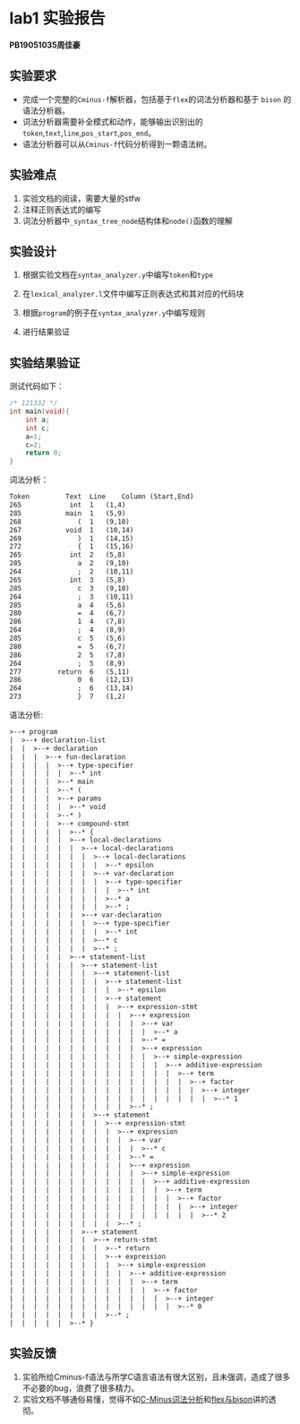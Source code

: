 # lab1 实验报告

**PB19051035周佳豪**

## 实验要求

* 完成一个完整的`Cminus-f`解析器，包括基于`flex`的词法分析器和基于 `bison` 的语法分析器。
* 词法分析器需要补全模式和动作，能够输出识别出的`token`,`text`,`line`,`pos_start`,`pos_end`。
* 语法分析器可以从`Cminus-f`代码分析得到一颗语法树。

## 实验难点

1. 实验文档的阅读，需要大量的stfw
2. 注释正则表达式的编写
3. 词法分析器中`_syntax_tree_node`结构体和`node()`函数的理解

## 实验设计

1. 根据实验文档在`syntax_analyzer.y`中编写`token`和`type`

2. 在`lexical_analyzer.l`文件中编写正则表达式和其对应的代码块
3. 根据`program`的例子在`syntax_analyzer.y`中编写规则
4. 进行结果验证

## 实验结果验证

测试代码如下：

``` c
/* 121332 */
int main(void){
    int a;
    int c;
    a=1;
    c=2;
    return 0;
}
```

词法分析：

```tex
Token	      Text	Line	Column (Start,End)
265  	       int	1	(1,4)
285  	      main	1	(5,9)
268  	         (	1	(9,10)
267  	      void	1	(10,14)
269  	         )	1	(14,15)
272  	         {	1	(15,16)
265  	       int	2	(5,8)
285  	         a	2	(9,10)
264  	         ;	2	(10,11)
265  	       int	3	(5,8)
285  	         c	3	(9,10)
264  	         ;	3	(10,11)
285  	         a	4	(5,6)
280  	         =	4	(6,7)
286  	         1	4	(7,8)
264  	         ;	4	(8,9)
285  	         c	5	(5,6)
280  	         =	5	(6,7)
286  	         2	5	(7,8)
264  	         ;	5	(8,9)
277  	    return	6	(5,11)
286  	         0	6	(12,13)
264  	         ;	6	(13,14)
273  	         }	7	(1,2)
```

语法分析:

```tex
>--+ program
|  >--+ declaration-list
|  |  >--+ declaration
|  |  |  >--+ fun-declaration
|  |  |  |  >--+ type-specifier
|  |  |  |  |  >--* int
|  |  |  |  >--* main
|  |  |  |  >--* (
|  |  |  |  >--+ params
|  |  |  |  |  >--* void
|  |  |  |  >--* )
|  |  |  |  >--+ compound-stmt
|  |  |  |  |  >--* {
|  |  |  |  |  >--+ local-declarations
|  |  |  |  |  |  >--+ local-declarations
|  |  |  |  |  |  |  >--+ local-declarations
|  |  |  |  |  |  |  |  >--* epsilon
|  |  |  |  |  |  |  >--+ var-declaration
|  |  |  |  |  |  |  |  >--+ type-specifier
|  |  |  |  |  |  |  |  |  >--* int
|  |  |  |  |  |  |  |  >--* a
|  |  |  |  |  |  |  |  >--* ;
|  |  |  |  |  |  >--+ var-declaration
|  |  |  |  |  |  |  >--+ type-specifier
|  |  |  |  |  |  |  |  >--* int
|  |  |  |  |  |  |  >--* c
|  |  |  |  |  |  |  >--* ;
|  |  |  |  |  >--+ statement-list
|  |  |  |  |  |  >--+ statement-list
|  |  |  |  |  |  |  >--+ statement-list
|  |  |  |  |  |  |  |  >--+ statement-list
|  |  |  |  |  |  |  |  |  >--* epsilon
|  |  |  |  |  |  |  |  >--+ statement
|  |  |  |  |  |  |  |  |  >--+ expression-stmt
|  |  |  |  |  |  |  |  |  |  >--+ expression
|  |  |  |  |  |  |  |  |  |  |  >--+ var
|  |  |  |  |  |  |  |  |  |  |  |  >--* a
|  |  |  |  |  |  |  |  |  |  |  >--* =
|  |  |  |  |  |  |  |  |  |  |  >--+ expression
|  |  |  |  |  |  |  |  |  |  |  |  >--+ simple-expression
|  |  |  |  |  |  |  |  |  |  |  |  |  >--+ additive-expression
|  |  |  |  |  |  |  |  |  |  |  |  |  |  >--+ term
|  |  |  |  |  |  |  |  |  |  |  |  |  |  |  >--+ factor
|  |  |  |  |  |  |  |  |  |  |  |  |  |  |  |  >--+ integer
|  |  |  |  |  |  |  |  |  |  |  |  |  |  |  |  |  >--* 1
|  |  |  |  |  |  |  |  |  |  >--* ;
|  |  |  |  |  |  |  >--+ statement
|  |  |  |  |  |  |  |  >--+ expression-stmt
|  |  |  |  |  |  |  |  |  >--+ expression
|  |  |  |  |  |  |  |  |  |  >--+ var
|  |  |  |  |  |  |  |  |  |  |  >--* c
|  |  |  |  |  |  |  |  |  |  >--* =
|  |  |  |  |  |  |  |  |  |  >--+ expression
|  |  |  |  |  |  |  |  |  |  |  >--+ simple-expression
|  |  |  |  |  |  |  |  |  |  |  |  >--+ additive-expression
|  |  |  |  |  |  |  |  |  |  |  |  |  >--+ term
|  |  |  |  |  |  |  |  |  |  |  |  |  |  >--+ factor
|  |  |  |  |  |  |  |  |  |  |  |  |  |  |  >--+ integer
|  |  |  |  |  |  |  |  |  |  |  |  |  |  |  |  >--* 2
|  |  |  |  |  |  |  |  |  >--* ;
|  |  |  |  |  |  >--+ statement
|  |  |  |  |  |  |  >--+ return-stmt
|  |  |  |  |  |  |  |  >--* return
|  |  |  |  |  |  |  |  >--+ expression
|  |  |  |  |  |  |  |  |  >--+ simple-expression
|  |  |  |  |  |  |  |  |  |  >--+ additive-expression
|  |  |  |  |  |  |  |  |  |  |  >--+ term
|  |  |  |  |  |  |  |  |  |  |  |  >--+ factor
|  |  |  |  |  |  |  |  |  |  |  |  |  >--+ integer
|  |  |  |  |  |  |  |  |  |  |  |  |  |  >--* 0
|  |  |  |  |  |  |  |  >--* ;
|  |  |  |  |  >--* }

```



## 实验反馈

1. 实验所给Cminus-f语法与所学C语言语法有很大区别，且未强调，造成了很多不必要的bug，浪费了很多精力。
2. 实验文档不够通俗易懂，觉得不如[C-Minus词法分析](https://blog.csdn.net/Gyc8787/article/details/103824742)和[flex与bison](https://blog.csdn.net/CrazyHeroZK/article/details/87359818)讲的透彻。

